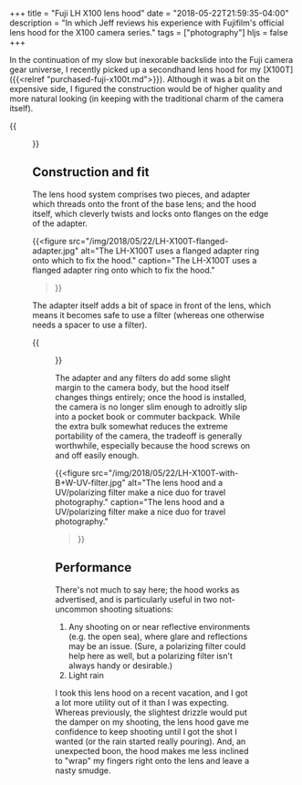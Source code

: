 +++
title = "Fuji LH X100 lens hood"
date = "2018-05-22T21:59:35-04:00"
description = "In which Jeff reviews his experience with Fujifilm's official lens hood for the X100 camera series."
tags = ["photography"]
hljs = false
+++

In the continuation of my slow but inexorable backslide into the Fuji camera gear
universe, I recently picked up a secondhand lens hood for my
[X100T]({{<relref "purchased-fuji-x100t.md">}}). Although it was a bit on the
expensive side, I figured the construction would be of higher quality and more
natural looking (in keeping with the traditional charm of the camera itself).

{{<figure src="/img/2018/05/22/LH-X100T.jpg">}}

## Construction and fit

The lens hood system comprises two pieces, and adapter which threads onto the
front of the base lens; and the hood itself, which cleverly twists and locks onto
flanges on the edge of the adapter.

{{<figure src="/img/2018/05/22/LH-X100T-flanged-adapter.jpg"
          alt="The LH-X100T uses a flanged adapter ring onto which to fix the hood."
          caption="The LH-X100T uses a flanged adapter ring onto which to fix the hood."
>}}

The adapter itself adds a bit of space in front of the lens, which means it
becomes safe to use a filter (whereas one otherwise needs a spacer to use a filter).

{{<figure src="/img/2018/05/22/LH-X100T-adapter-ring-with-filter.jpg">}}

The adapter and any filters do add some slight margin to the camera body, but the
hood itself changes things entirely; once the hood is installed, the camera is
no longer slim enough to adroitly slip into a pocket book or commuter backpack.
While the extra bulk somewhat reduces the extreme portability of the camera,
the tradeoff is generally worthwhile, especially because the hood screws on and
off easily enough.

{{<figure src="/img/2018/05/22/LH-X100T-with-B+W-UV-filter.jpg"
          alt="The lens hood and a UV/polarizing filter make a nice duo for travel photography."
          caption="The lens hood and a UV/polarizing filter make a nice duo for travel photography."
>}}


## Performance

There's not much to say here; the hood works as advertised, and is particularly
useful in two not-uncommon shooting situations:

1. Any shooting on or near reflective environments (e.g. the open sea), where
   glare and reflections may be an issue. (Sure, a polarizing filter could
   help here as well, but a polarizing filter isn't always handy or desirable.)
1. Light rain

I took this lens hood on a recent vacation, and I got a lot more utility out of
it than I was expecting. Whereas previously, the slightest drizzle would put the
damper on my shooting, the lens hood gave me confidence to keep shooting until I
got the shot I wanted (or the rain started really pouring). And, an unexpected
boon, the hood makes me less inclined to "wrap" my fingers right onto the lens
and leave a nasty smudge.

